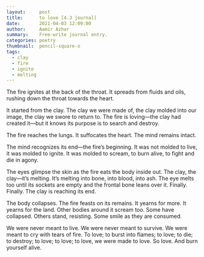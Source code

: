 ```yaml
---
layout:     post
title:      to love [4.3 journal]
date:       2021-04-03 12:09:00
author:     Aamir Azhar
summary:    Free-write journal entry.
categories: poetry
thumbnail:  pencil-square-o
tags:
  - clay
  - fire
  - ignite
  - melting
---
```

The fire ignites at the back of the throat. It spreads from fluids and oils, rushing down the throat towards the heart.

It started from the clay. The clay we were made of, the clay molded into our image, the clay we swore to return to. The fire is loving—the clay had created it—but it knows its purpose is to search and destroy.

The fire reaches the lungs. It suffocates the heart. The mind remains intact.

The mind recognizes its end—the fire’s beginning. It was not molded to live, it was molded to ignite. It was molded to scream, to burn alive, to fight and die in agony.

The eyes glimpse the skin as the fire eats the body inside out. The clay, the clay—it’s melting. It’s melting into bone, into blood, into ash. The eye melts too until its sockets are empty and the frontal bone leans over it. Finally. Finally. The clay is reaching its end.

The body collapses. The fire feasts on its remains. It yearns for more. It yearns for the land. Other bodies around it scream too. Some have collapsed. Others stand, resisting. Some smile as they are consumed.

We were never meant to live. We were never meant to survive. We were meant to cry with tears of fire. To love; to burst into flames; to love; to die; to destroy; to love; to love; to love, we were made to love. So love. And burn yourself alive.
